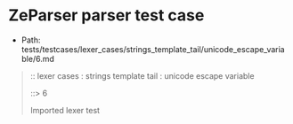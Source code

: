 # ZeParser parser test case

- Path: tests/testcases/lexer_cases/strings_template_tail/unicode_escape_variable/6.md

> :: lexer cases : strings template tail : unicode escape variable
>
> ::> 6
>
> Imported lexer test
>
> <template tail> It is a Syntax Error if the MV of HexDigits > 1114111.

## FAIL

## Input

`````js
`${"-->"}\u{110000}`
`````

## Output

_Note: the whole output block is auto-generated. Manual changes will be overwritten!_

Below follow outputs in four parsing modes: sloppy mode, strict mode script goal, module goal, web compat mode (always sloppy).

Note that the output parts are auto-generated by the test runner to reflect actual result.

### Sloppy mode

Parsed with script goal and as if the code did not start with strict mode header.

`````
throws: Parser error!
  Template contained an illegal escape, these are only allowed in _tagged_ templates in >=ES2018

`${"-->"}\u{110000}`
        ^------- error
`````

### Strict mode

Parsed with script goal but as if it was starting with `"use strict"` at the top.

_Output same as sloppy mode._

### Module goal

Parsed with the module goal.

_Output same as sloppy mode._

### Web compat mode

Parsed in sloppy script mode but with the web compat flag enabled.

_Output same as sloppy mode._
